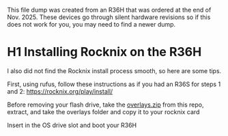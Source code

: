 This file dump was created from an R36H that was ordered at the end of Nov. 2025. These devices go through silent hardware revisions so if this does not work for you, you may need to find a newer dump.


# H1 Installing Rocknix on the R36H

I also did not find the Rocknix install process smooth, so here are some tips. 

First, using rufus, follow these instructions as if you had an R36S for steps 1 and 2: https://rocknix.org/play/install/

Before removing your flash drive, take the [overlays.zip](https://github.com/mstrblueskys/R36H/blob/main/overlays.zip) from this repo, extract, and take the overlays folder and copy it to your rocknix card

Insert in the OS drive slot and boot your R36H

